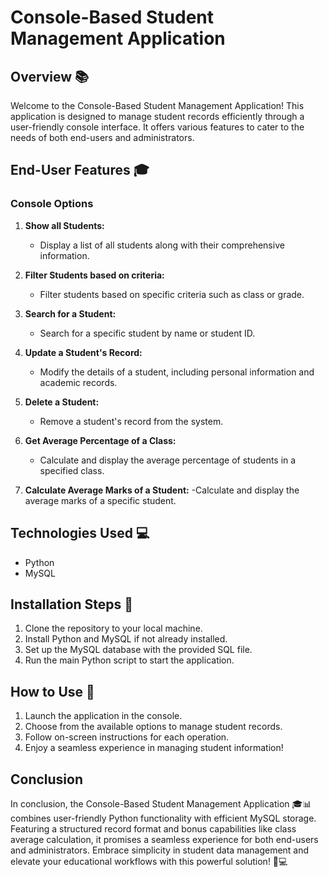 # Console-Based Student Management Application

## Overview 📚

Welcome to the Console-Based Student Management Application! This application is designed to manage student records efficiently through a user-friendly console interface. It offers various features to cater to the needs of both end-users and administrators.

## End-User Features 🎓

### Console Options

1. **Show all Students:**
   - Display a list of all students along with their comprehensive information.

2. **Filter Students based on criteria:**
   - Filter students based on specific criteria such as class or grade.

3. **Search for a Student:**
   - Search for a specific student by name or student ID.

4. **Update a Student's Record:**
   - Modify the details of a student, including personal information and academic records.

5. **Delete a Student:**
   - Remove a student's record from the system.

6. **Get Average Percentage of a Class:**
   - Calculate and display the average percentage of students in a specified class.

7. **Calculate Average Marks of a Student:**
   -Calculate and display the average marks of a specific student.

## Technologies Used 💻

- Python
- MySQL

## Installation Steps 🚀

1. Clone the repository to your local machine.
2. Install Python and MySQL if not already installed.
3. Set up the MySQL database with the provided SQL file.
4. Run the main Python script to start the application.

## How to Use 🤔

1. Launch the application in the console.
2. Choose from the available options to manage student records.
3. Follow on-screen instructions for each operation.
4. Enjoy a seamless experience in managing student information!

## Conclusion

In conclusion, the Console-Based Student Management Application 🎓📊 combines user-friendly Python functionality with efficient MySQL storage. Featuring a structured record format and bonus capabilities like class average calculation, it promises a seamless experience for both end-users and administrators. Embrace simplicity in student data management and elevate your educational workflows with this powerful solution! 🚀💻
